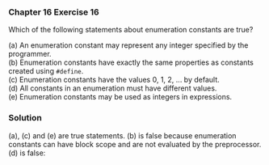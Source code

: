 ### Chapter 16 Exercise 16

Which of the following statements about enumeration constants are true?

(a) An enumeration constant may represent any integer specified by the
programmer.  
(b) Enumeration constants have exactly the same properties as constants created
using `#define`.  
(c) Enumeration constants have the values 0, 1, 2, ... by default.  
(d) All constants in an enumeration must have different values.  
(e) Enumeration constants may be used as integers in expressions.

### Solution

(a), (c) and (e) are true statements. (b) is false because enumeration constants
can have block scope and are not evaluated by the preprocessor. (d) is false:

